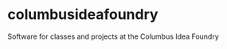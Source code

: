 columbusideafoundry
===================

Software for classes and projects at the Columbus Idea Foundry
